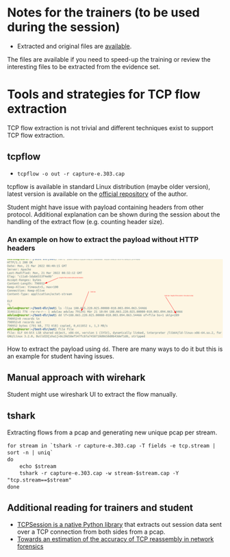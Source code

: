 # Notes for the trainers (to be used during the session)

- Extracted and original files are [available](./files).

The files are available if you need to speed-up the training or review the interesting files to be extracted from the evidence set.

# Tools and strategies for TCP flow extraction

TCP flow extraction is not trivial and different techniques exist to support TCP flow extraction.

## tcpflow

- `tcpflow -o out -r capture-e.303.cap`

tcpflow is available in standard Linux distribution (maybe older version), latest version is available on the [official repository](https://github.com/simsong/tcpflow) of the author.

Student might have issue with payload containing headers from other protocol. Additional explanation can be shown during the session about the handling of the extract flow (e.g. counting header size).

### An example on how to extract the payload without HTTP headers

![](https://raw.githubusercontent.com/MISP/misp-training-lea/4196850caaaa6187fea41dc3a99d17aad747b35a/e.303-lab2-encoding-information-and-sharing-it/for-trainers/tcp-flow-http-payload.png)

How to extract the payload using `dd`. There are many ways to do it but this is an example for student having issues.

## Manual approach with wirehark

Student might use wireshark UI to extract the flow manually.

## tshark

Extracting flows from a pcap and generating new unique pcap per stream.

~~~~
for stream in `tshark -r capture-e.303.cap -T fields -e tcp.stream | sort -n | uniq`
do
    echo $stream
    tshark -r capture-e.303.cap -w stream-$stream.cap -Y "tcp.stream==$stream"
done
~~~~

## Additional reading for trainers and student

- [TCPSession is a native Python library](https://github.com/PaloAltoNetworks/tcpsession) that extracts out session data sent over a TCP connection from both sides from a pcap.
- [Towards an estimation of the accuracy of TCP reassembly in network forensics](http://www.foo.be/papers/wagener-dulaunoy-engel-networkforensicaccuracy.pdf)

